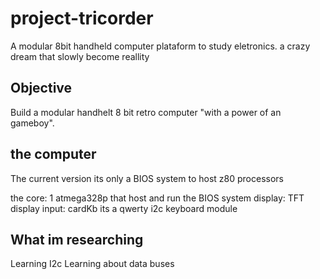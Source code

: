 # project-tricorder

A modular 8bit handheld computer plataform to study eletronics. 
a crazy dream that slowly become reallity 

## Objective 

Build a modular handhelt 8 bit retro computer "with a power of an gameboy".

## the computer 

The current version its only a BIOS system to host z80 processors

the core: 1 atmega328p that host and run the BIOS system
display: TFT display
input: cardKb its a qwerty i2c keyboard module

## What im researching 

Learning I2c 
Learning about data buses 